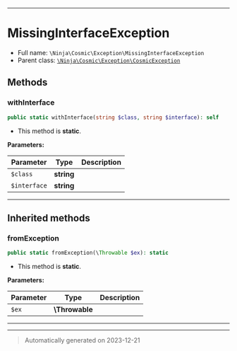 ***

# MissingInterfaceException





* Full name: `\Ninja\Cosmic\Exception\MissingInterfaceException`
* Parent class: [`\Ninja\Cosmic\Exception\CosmicException`](./CosmicException.md)




## Methods


### withInterface



```php
public static withInterface(string $class, string $interface): self
```



* This method is **static**.




**Parameters:**

| Parameter | Type | Description |
|-----------|------|-------------|
| `$class` | **string** |  |
| `$interface` | **string** |  |





***


## Inherited methods


### fromException



```php
public static fromException(\Throwable $ex): static
```



* This method is **static**.




**Parameters:**

| Parameter | Type | Description |
|-----------|------|-------------|
| `$ex` | **\Throwable** |  |





***


***
> Automatically generated on 2023-12-21
